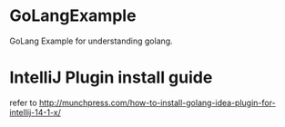 # GoLangExample
GoLang Example for understanding golang.

# IntelliJ Plugin install guide
refer to http://munchpress.com/how-to-install-golang-idea-plugin-for-intellij-14-1-x/
